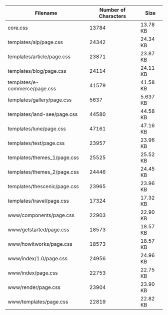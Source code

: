 | Filename                      | Number of Characters | Size     |
| ----------------------------- | -------------------- | -------- |
| core.css                      | 13784                | 13.78 KB |
| templates/alp/page.css        | 24342                | 24.34 KB |
| templates/article/page.css    | 23871                | 23.87 KB |
| templates/blog/page.css       | 24114                | 24.11 KB |
| templates/e-commerce/page.css | 41579                | 41.58 KB |
| templates/gallery/page.css    | 5637                 | 5.637 KB |
| templates/land-see/page.css   | 44580                | 44.58 KB |
| templates/lune/page.css       | 47161                | 47.16 KB |
| templates/test/page.css       | 23957                | 23.96 KB |
| templates/themes_1/page.css   | 25525                | 25.52 KB |
| templates/themes_2/page.css   | 24446                | 24.45 KB |
| templates/thescenic/page.css  | 23965                | 23.96 KB |
| templates/travel/page.css     | 17324                | 17.32 KB |
| www/components/page.css       | 22903                | 22.90 KB |
| www/getstarted/page.css       | 18573                | 18.57 KB |
| www/howitworks/page.css       | 18573                | 18.57 KB |
| www/index/1.0/page.css        | 24956                | 24.96 KB |
| www/index/page.css            | 22753                | 22.75 KB |
| www/render/page.css           | 23904                | 23.90 KB |
| www/templates/page.css        | 22819                | 22.82 KB |